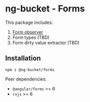 # ng-bucket - Forms

This package includes:
1. [Form observer](https://github.com/ng-bucket/ng-bucket/blob/master/docs/form-observer.md)
2. Form types (TBD)
3. Form dirty value extractor (TBD)

## Installation

`npm i @ng-bucket/forms`

Peer dependencies:
 * `@angular/forms` >= 6
 * `rxjs` >= 6

